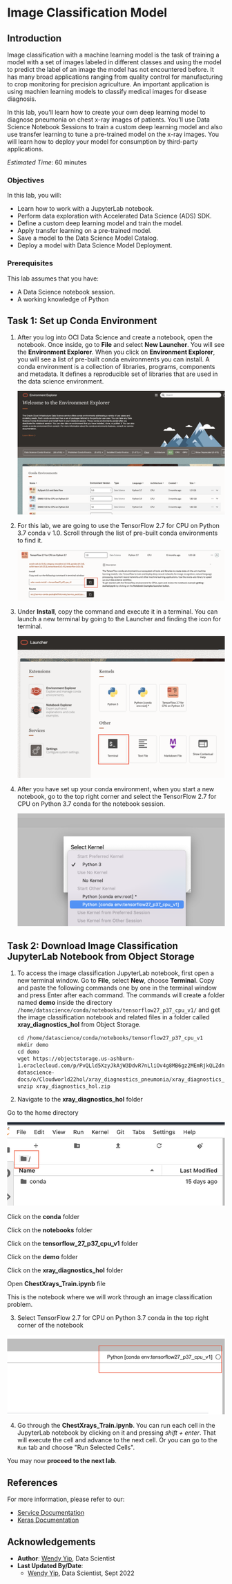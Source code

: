 # Image Classification Model

## Introduction

Image classification with a machine learning model is the task of training a model with a set of images labeled in different classes and using the model to predict the label of an image the model has not encountered before.  It has many broad applications ranging from quality control for manufacturing to crop monitoring for precision agriculture. An important application is using machien learning models to classify medical images for disease diagnosis.  

In this lab, you’ll learn how to create your own deep learning model to diagnose pneumonia on chest x-ray images of patients. You’ll use Data Science Notebook Sessions to train a custom deep learning model and also use transfer learning to tune a pre-trained model on the x-ray images. You will learn how to deploy your model for consumption by third-party applications.

*Estimated Time*: 60 minutes

### Objectives

In this lab, you will:

* Learn how to work with a JupyterLab notebook.
* Perform data exploration with Accelerated Data Science (ADS) SDK.
* Define a custom deep learning model and train the model.
* Apply transfer learning on a pre-trained model.
* Save a model to the Data Science Model Catalog.
* Deploy a model with Data Science Model Deployment.

### Prerequisites

This lab assumes that you have:
* A Data Science notebook session.
* A working knowledge of Python

## Task 1: Set up Conda Environment

1.  After you log into OCI Data Science and create a notebook, open the notebook.  Once inside, go to **File** and select **New Launcher**.  You will see the **Environment Explorer**. When you click on **Environment Explorer**, you will see a list of pre-built conda environments you can install. A conda environment is a collection of libraries, programs, components and metadata. It defines a reproducible set of libraries that are used in the data science environment. 

    ![Conda Environment Explorer](images/conda-environment-explorer.png " ")

2.  For this lab, we are going to use the TensorFlow 2.7 for CPU on Python 3.7 conda v 1.0.  Scroll through the list of pre-built conda environments to find it.

    ![Tensorflow Conda](images/tensorflow-conda.png " ")

3.  Under **Install**, copy the command and execute it in a terminal.  You can launch a new terminal by going to the Launcher and finding the icon for terminal.

    ![Open Terminal](images/open-terminal.png " ")

4.  After you have set up your conda environment, when you start a new notebook, go to the top right corner and select the TensorFlow 2.7 for CPU on Python 3.7 conda for the notebook session.

    ![Select Conda](images/select-conda-environ.png " ")

## Task 2: Download Image Classification JupyterLab Notebook from Object Storage

1. To access the image classification JupyterLab notebook, first open a new terminal window.  Go to **File**, select **New**, choose **Terminal**. Copy and paste the following commands one by one in the terminal window and press Enter after each command. The commands will create a folder named **demo** inside the directory `/home/datascience/conda/notebooks/tensorflow27_p37_cpu_v1/` and get the image classification notebook and related files in a folder called **xray\_diagnostics\_hol** from Object Storage.

    ```
    cd /home/datascience/conda/notebooks/tensorflow27_p37_cpu_v1
    mkdir demo
    cd demo 
    wget https://objectstorage.us-ashburn-1.oraclecloud.com/p/PvQLld5XzyJkAjW3DdvR7nLliOv4g8MB6gz2MEmRjkQLZdn1P9wOkNnUozAkPSUe/n/bigdatadatasciencelarge/b/hosted-datascience-docs/o/Cloudworld22hol/xray_diagnostics_pneumonia/xray_diagnostics_hol.zip
    unzip xray_diagnostics_hol.zip
    ```
2.  Navigate to the **xray\_diagnostics\_hol** folder

Go to the home directory

![Navigate to home directory](images/navigate-home-directory.png " ")

Click on the **conda** folder

Click on the **notebooks** folder

Click on the **tensorflow\_27\_p37\_cpu\_v1** folder

Click on the **demo** folder

Click on the **xray\_diagnostics\_hol** folder

Open **ChestXrays\_Train.ipynb** file 

This is the notebook where we will work through an image classification problem.  

3.  Select TensorFlow 2.7 for CPU on Python 3.7 conda in the top right corner of the notebook

![Select tensorflow conda](images/select-tensorflow-conda.png " ")

4.  Go through the **ChestXrays\_Train.ipynb**.  You can run each cell in the JupyterLab notebook by clicking on it and pressing *shift + enter*. That will execute the cell and advance to the next cell. Or you can go to the `Run` tab and choose "Run Selected Cells".

You may now **proceed to the next lab**.

## References

For more information, please refer to our:

* [Service Documentation](https://docs.oracle.com/en-us/iaas/data-science/using/data-science.htm)
* [Keras Documentation](https://keras.io/)

## Acknowledgements

* **Author**: [Wendy Yip](https://www.linkedin.com/in/wendy-yip-a3990610/), Data Scientist
* **Last Updated By/Date**:
    * [Wendy Yip](https://www.linkedin.com/in/wendy-yip-a3990610/), Data Scientist, Sept 2022


